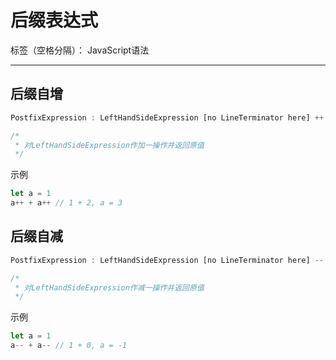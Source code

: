 # 后缀表达式

标签（空格分隔）： JavaScript语法

---

## 后缀自增

```javascript
PostfixExpression : LeftHandSideExpression [no LineTerminator here] ++

/*
 * 对LeftHandSideExpression作加一操作并返回原值
 */
```

示例

```javascript
let a = 1
a++ + a++ // 1 + 2, a = 3
```

## 后缀自减

```javascript
PostfixExpression : LeftHandSideExpression [no LineTerminator here] --

/*
 * 对LeftHandSideExpression作减一操作并返回原值
 */
```

示例

```javascript
let a = 1
a-- + a-- // 1 + 0, a = -1
```

